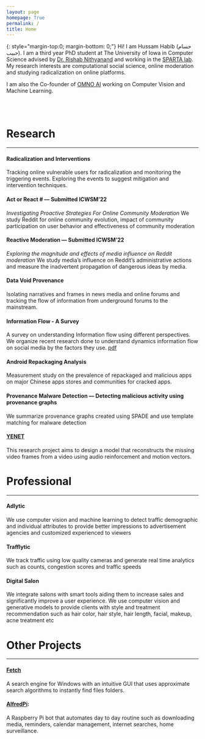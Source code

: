 ```yaml
---
layout: page
homepage: True
permalink: /
title: Home
---
```


{: style="margin-top:0; margin-bottom: 0;"}
Hi! I am Hussam Habib (حسام حبیب). I am a third year PhD student at The University of Iowa in Computer Science advised by [Dr. Rishab Nithyanand](https://sparta.cs.uiowa.edu/people/rishab/) and working in the [SPARTA lab](https://sparta.cs.uiowa.edu). My research interests are computational social science, online moderation and studying radicalization on online platforms.

I am also the Co-founder of [OMNO AI](http://www.omno.ai/) working on Computer Vision and Machine Learning.

<br/>
<br/>

# Research
<hr>

#### Radicalization and Interventions
Tracking online vulnerable users for radicalization and monitoring the 
triggering events. Exploring the events to suggest mitigation and intervention techniques.
<br/>

#### Act or React # — Submitted ICWSM’22
<i>Investigating Proactive Strategies For Online Community Moderation</i>
We study Reddit for online community evolution, impact of community participation on user behavior and effectiveness of community moderation
<br/>

#### Reactive Moderation — Submitted ICWSM’22
<i>Exploring the magnitude and effects of media influence on Reddit moderation </i>
We study media’s influence on Reddit’s administrative actions and measure the inadvertent propagation of dangerous ideas by media.

#### Data Void Provenance
Isolating narratives and frames in news media and online forums and tracking the flow of information from
underground forums to the mainstream.
<br/>

#### Information Flow - A Survey
A survey on understanding Information flow using different perspectives.
We organize recent research done to understand dynamics information flow on social
media by the factors they use. [pdf](./paper.pdf)
<br/>


#### Android Repackaging Analysis
Measurement study on the prevalence of repackaged and malicious apps on major Chinese apps stores and communities for cracked apps. 
<br/>

#### Provenance Malware Detection — Detecting malicious activity using provenance graphs
We summarize provenance graphs created using SPADE and use template matching for malware detection
<br/>

#### [YENET](https://github.com/hussamh10/yenet)
This research project aims to design a model that reconstructs the missing video frames from a video using audio reinforcement and motion vectors.
<br/>

# Professional
<hr>

#### Adlytic
We use computer vision and machine learning to detect traffic demographic and individual attributes to provide better impressions to advertisement agencies and customized experienced to viewers
#### Trafflytic
We track traffic using low quality cameras and generate real time analytics such as counts, congestion scores and traffic speeds
#### Digital Salon
We integrate salons with smart tools aiding them to increase sales and significantly improve a user experience. We use computer vision and generative models to provide clients with style and treatment recommendation such as hair color, hair style, hair length, facial, makeup, acne treatment etc

# Other Projects
<hr>

#### [Fetch](https://github.com/hussamh10/fetch)
A search engine for Windows with an intuitive GUI that uses approximate search algorithms to instantly find files folders.
<br/>

#### [AlfredPi](https://github.com/hussamh10/alfredpi):
A Raspberry Pi bot that automates day to day routine such as downloading media, reminders, calendar management, internet searches, home surveillance.
<br/>
